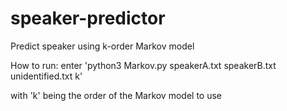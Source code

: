# speaker-predictor
Predict speaker using k-order Markov model

How to run:
enter 'python3 Markov.py speakerA.txt speakerB.txt unidentified.txt k'

with 'k' being the order of the Markov model to use
